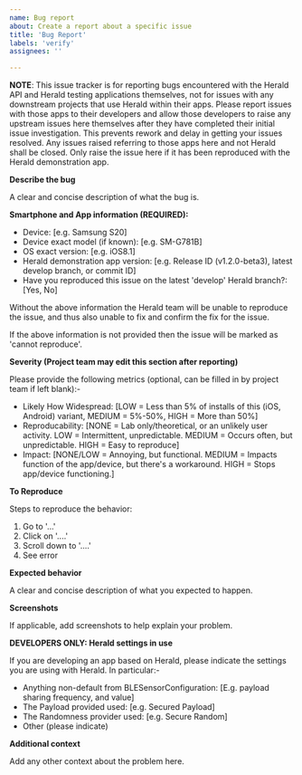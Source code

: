 ```yaml
---
name: Bug report
about: Create a report about a specific issue
title: 'Bug Report'
labels: 'verify'
assignees: ''

---
```


**NOTE**: This issue tracker is for reporting bugs encountered with the
Herald API and Herald testing applications themselves, not for issues with any downstream
projects that use Herald within their apps. Please report issues with those apps to their
developers and allow those developers to raise any upstream issues
here themselves after they have completed their initial issue investigation. This prevents
rework and delay in getting your issues resolved. Any issues
raised referring to those apps here and not Herald shall be closed. Only raise the issue here if it
has been reproduced with the Herald demonstration app.

**Describe the bug**

A clear and concise description of what the bug is.

**Smartphone and App information (REQUIRED):**

- Device: [e.g. Samsung S20]
- Device exact model (if known): [e.g. SM-G781B] 
- OS exact version: [e.g. iOS8.1]
- Herald demonstration app version: [e.g. Release ID (v1.2.0-beta3), latest develop branch, or commit ID]
- Have you reproduced this issue on the latest 'develop' Herald branch?: [Yes, No]

Without the above information the Herald team will be unable to reproduce 
the issue, and thus also unable to fix and confirm the fix for the issue.

If the above information is not provided then the issue will be marked
as 'cannot reproduce'.

**Severity (Project team may edit this section after reporting)**

Please provide the following metrics (optional, can be filled in by project team if left blank):-

- Likely How Widespread: [LOW = Less than 5% of installs of this (iOS, Android) variant, MEDIUM = 5%-50%, HIGH = More than 50%]
- Reproducability: [NONE = Lab only/theoretical, or an unlikely user activity. LOW = Intermittent, unpredictable. MEDIUM = Occurs often, but unpredictable. HIGH = Easy to reproduce]
- Impact: [NONE/LOW = Annoying, but functional. MEDIUM = Impacts function of the app/device, but there's a workaround. HIGH = Stops app/device functioning.]

**To Reproduce**

Steps to reproduce the behavior:

1. Go to '...'
2. Click on '....'
3. Scroll down to '....'
4. See error

**Expected behavior**

A clear and concise description of what you expected to happen.

**Screenshots**

If applicable, add screenshots to help explain your problem.

**DEVELOPERS ONLY: Herald settings in use**

If you are developing an app based on Herald, please indicate the settings you are using
with Herald. In particular:-

- Anything non-default from BLESensorConfiguration: [E.g. payload sharing frequency, and value]
- The Payload provided used: [e.g. Secured Payload]
- The Randomness provider used: [e.g. Secure Random]
- Other (please indicate)

**Additional context**

Add any other context about the problem here.
